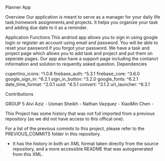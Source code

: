 Planner App

Overview
Our application is meant to serve as a manager for your daily life task,homework assignments,and projects. It helps you organize your task and adding due date to it as a reminder.

Application Functions
This andriod app allows you to sign in using google login or register an account using email and password. You will be able to reset your password if you forgot your password. We have a task and project page which allows you to add task and project and put them on seperate pages. Our app also have a support page including the contanct information and solution to requently asked question.
Dependencies

  cupertino_icons: ^1.0.8
  firebase_auth: ^5.3.1
  firebase_core: ^3.6.0
  google_sign_in: ^6.2.1
  sign_in_button: ^3.2.0
  google_fonts: ^6.2.1
  date_time_format: ^2.0.1
  uuid: ^4.5.1
  convert: ^3.1.2
  url_launcher: ^6.3.1


Contributions

GROUP 5
Alvi Aziz - 
Usman Sheikh -
Nathan Vazquez - 
XiaoMin Chen - 

This Project has some history that was not full imported from a previous repository (as we did not have access to this offical one).

For a list of the previous commits to this project, please refer to the PREVIOUS_COMMITS folder in this repository.
- It has the history in both an XML format taken directly from the source repository, and a more accessible README that was autogenerated from this XML.

